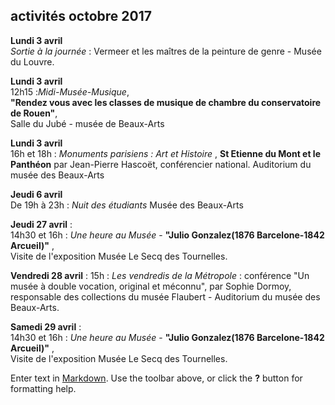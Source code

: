## activités octobre 2017

 **Lundi 3 avril**  
_Sortie à la journée_ : Vermeer et les maîtres de la peinture de genre - Musée du Louvre.

**Lundi 3 avril**  
12h15 :_Midi-Musée-Musique_,  
**"Rendez vous avec les classes de musique de chambre du conservatoire de Rouen"**,  
 Salle du Jubé - musée de Beaux-Arts


**Lundi 3 avril**  
16h et 18h : _Monuments parisiens : Art et Histoire_ , **St Etienne du Mont et le Panthéon** par Jean-Pierre Hascoët, conférencier national. 
Auditorium du musée des Beaux-Arts  



**Jeudi 6 avril**  
De 19h à 23h : _Nuit des étudiants_ Musée des Beaux-Arts


**Jeudi 27 avril** :  
14h30 et 16h : _Une heure au Musée_ - **"Julio Gonzalez(1876 Barcelone-1842 Arcueil)"** ,  
Visite de l'exposition
Musée Le Secq des Tournelles.  

**Vendredi 28 avril** :
15h : _Les vendredis de la Métropole_ : conférence "Un musée à double vocation, original et méconnu", par Sophie Dormoy, responsable des collections du musée Flaubert - 
Auditorium du musée des Beaux-Arts.


**Samedi 29 avril** :  
14h30 et 16h : _Une heure au Musée_ - **"Julio Gonzalez(1876 Barcelone-1842 Arcueil)"** ,  
Visite de l'exposition
Musée Le Secq des Tournelles. 










 




Enter text in [Markdown](http://daringfireball.net/projects/markdown/). Use the toolbar above, or click the **?** button for formatting help.

